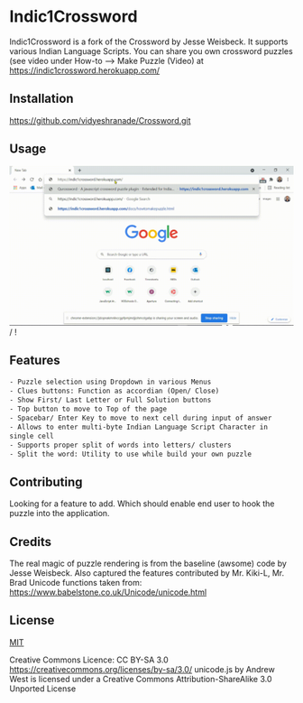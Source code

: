 # Indic1Crossword


Indic1Crossword is a fork of the Crossword by Jesse Weisbeck.
It supports various Indian Language Scripts.
You can share you own crossword puzzles (see video under How-to --> Make Puzzle (Video) at
https://indic1crossword.herokuapp.com/

## Installation

https://github.com/vidyeshranade/Crossword.git


## Usage

![VBS Mumbai](vbsMumbaiPuzzle.gif) / ! [](vbsMumbaiPuzzle.gif)

## Features
	- Puzzle selection using Dropdown in various Menus
	- Clues buttons: Function as accordian (Open/ Close)
	- Show First/ Last Letter or Full Solution buttons
	- Top button to move to Top of the page
	- Spacebar/ Enter Key to move to next cell during input of answer
	- Allows to enter multi-byte Indian Language Script Character in single cell
	- Supports proper split of words into letters/ clusters
	- Split the word: Utility to use while build your own puzzle
	

## Contributing
Looking for a feature to add.
Which should enable end user to hook the puzzle into the application.

## Credits
The real magic of puzzle rendering is from the baseline (awsome) code by Jesse Weisbeck.
Also captured the features contributed by Mr. Kiki-L, Mr. Brad
Unicode functions taken from:
https://www.babelstone.co.uk/Unicode/unicode.html


## License
[MIT](https://choosealicense.com/licenses/mit/)

Creative Commons Licence:
CC BY-SA 3.0 <https://creativecommons.org/licenses/by-sa/3.0/>
unicode.js by Andrew West is licensed under a Creative Commons Attribution-ShareAlike 3.0 Unported License
